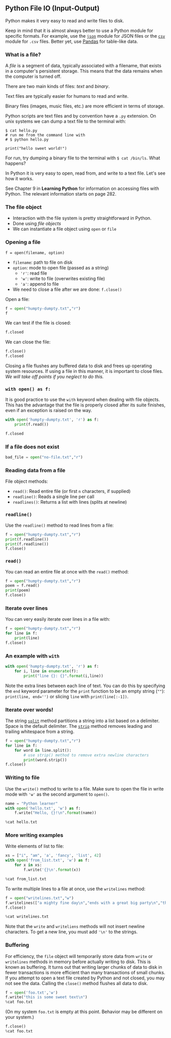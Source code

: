 ## Python File IO (Input-Output)

Python makes it very easy to read and write files to disk.

Keep in mind that it is almost always better to use a Python module for specific
formats.  For example, use the [`json`][pyref-json] module for JSON files or the
[`csv`][pyref-csv] module for `.csv` files.  Better yet, use [Pandas][pandas]
for table-like data.

[pyref-json]: https://docs.python.org/3/library/json.html
[pyref-csv]: https://docs.python.org/3/library/csv.html
[pandas]: http://pandas.pydata.org/

### What is a file?

A *file* is a segment of data, typically associated with a filename, that exists
in a computer's persistent storage.  This means that the data remains when the
computer is turned off.

There are two main kinds of files: *text* and *binary*.

Text files are typically easier for humans to read and write.

Binary files (images, music files, etc.) are more efficient in terms of storage.

Python scripts are text files and by convention have a `.py` extension.  On unix
systems we can dump a text file to the terminal with:

```
$ cat hello.py
# run me from the command line with
# $ python hello.py

print("hello sweet world!")
```

For run, try dumping a binary file to the terminal with `$ cat /bin/ls`.  What
happens?

In Python it is very easy to open, read from, and write to a text file.  Let's
see how it works.

See Chapter 9 in **Learning Python** for information on accessing files with
Python.  The relevant information starts on page 282.

### The file object

* Interaction with the file system is pretty straightforward in Python.
* Done using *file objects*
* We can instantiate a file object using `open` or `file`

### Opening a file

```
f = open(filename, option)
```

* `filename`: path to file on disk
* `option`: mode to open file (passed as a string)
  * `'r'`: read file
  * `'w'`: write to file (overwrites existing file)
  * `'a'`: append to file
* We need to close a file after we are done: `f.close()`

Open a file:

```python
f = open("humpty-dumpty.txt","r")
f
```

We can test if the file is closed:

```python
f.closed
```

We can close the file:

```python
f.close()
f.closed
```

Closing a file flushes any buffered data to disk and frees up operating system
resources.  If using a file in this manner, it is important to close files. *We
will take off points if you neglect to do this.*

### `with open() as f:`

It is good practice to use the `with` keyword when dealing with file objects.
This has the advantage that the file is properly closed after its suite
finishes, even if an exception is raised on the way.

```python
with open('humpty-dumpty.txt', 'r') as f:
    print(f.read())
```

```python
f.closed
```

### If a file does not exist

```python
bad_file = open("no-file.txt","r")
```

### Reading data from a file

File object methods:

* `read()`: Read entire file (or first `n` characters, if supplied)
* `readline()`: Reads a single line per call
* `readlines()`: Returns a list with lines (splits at newline)

### `readline()`

Use the `readline()` method to read lines from a file:

```python
f = open("humpty-dumpty.txt","r")
print(f.readline())
print(f.readline())
f.close()
```

### `read()`

You can read an entire file at once with the `read()` method:

```python
f = open("humpty-dumpty.txt","r")
poem = f.read()
print(poem)
f.close()
```

### Iterate over lines

You can very easily iterate over lines in a file with:

```python
f = open("humpty-dumpty.txt","r")
for line in f:
    print(line)
f.close()
```

### An example with `with`

```python
with open('humpty-dumpty.txt', 'r') as f:
    for i, line in enumerate(f):
        print("line {}: {}".format(i,line))
```

Note the extra lines between each line of text.   You can do this by specifying
the `end` keyword parameter for the `print` function to be an empty string (`""`):
`print(line, end='')` or slicing `line` with `print(line[:-1])`.

### Iterate over words!

The string [`split`][py-split] method partitions a string into a list based on a
delimiter. Space is the default delimiter.  The [`strip`][py-strip] method
removes leading and trailing whitespace from a string.

```python
f = open("humpty-dumpty.txt","r")
for line in f:
    for word in line.split():
        # use strip() method to remove extra newline characters
        print(word.strip())
f.close()
```

[py-split]: https://docs.python.org/3/library/stdtypes.html#str.split
[py-strip]: https://docs.python.org/3/library/stdtypes.html#str.strip

### Writing to file

Use the `write()` method to write to a file.  Make sure to open the file in
write mode with `'w'` as the second argument to `open()`.

```python
name = "Python learner"
with open('hello.txt', 'w') as f:
    f.write("Hello, {}!\n".format(name))
```

```python
%cat hello.txt
```

### More writing examples

Write elements of list to file:

```python
xs = ["i", "am", 'a', 'fancy', 'list', 42]
with open('from_list.txt', 'w') as f:
    for x in xs:
        f.write('{}\n'.format(x))
```

```python
%cat from_list.txt
```

To write multiple lines to a file at once, use the `writelines` method:

```python
f = open("writelines.txt","w")
f.writelines(["a mighty fine day\n","ends with a great big party\n","thank you, its friday\n"])
f.close()
```

```python
%cat writelines.txt
```

Note that the `write` and `writeliens` methods will not insert newline
characters.  To get a new line, you must add `'\n'` to the strings.

### Buffering

For efficiency, the `file` object will temporarily store data from `write` or
`writelines` methods in memory before actually writing to disk.  This is known
as buffering.  It turns out that writing larger chunks of data to disk in fewer
transactions is more efficient than many transactions of small chunks.  If you
attempt to open a text file created by Python and not closed, you may not see
the data.  Calling the `close()` method flushes all data to disk.

```python
f = open('foo.txt','w')
f.write("this is some sweet text\n")
%cat foo.txt
```

(On my system `foo.txt` is empty at this point.  Behavior may be different on
your system.)

```python
f.close()
%cat foo.txt
```
